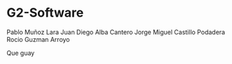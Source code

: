 # G2-Software
Pablo Muñoz Lara
Juan Diego Alba Cantero
Jorge Miguel Castillo Podadera
Rocio Guzman Arroyo

Que guay